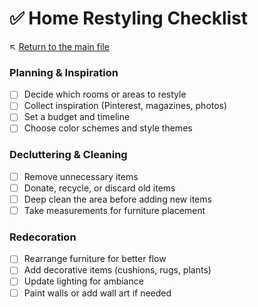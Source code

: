# ✅ Home Restyling Checklist

↖️ [Return to the main file](../README.md)

### Planning & Inspiration
- [ ] Decide which rooms or areas to restyle
- [ ] Collect inspiration (Pinterest, magazines, photos)
- [ ] Set a budget and timeline
- [ ] Choose color schemes and style themes

### Decluttering & Cleaning
- [ ] Remove unnecessary items
- [ ] Donate, recycle, or discard old items
- [ ] Deep clean the area before adding new items
- [ ] Take measurements for furniture placement

### Redecoration
- [ ] Rearrange furniture for better flow
- [ ] Add decorative items (cushions, rugs, plants)
- [ ] Update lighting for ambiance
- [ ] Paint walls or add wall art if needed